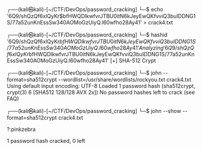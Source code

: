 ┌──(kali㉿kali)-[~/CTF/DevOps/password_cracking]
└─$ echo '$6$Q9/shQzQf6xlQyKr$bfHWQDlkwfvrJTBU0itN6kJeyEwQKfvviQ3buIDDNG1S/77a52unKnEssSw340AOMoGzUiyQ.l60wfho28Ay41' > crack4.txt

┌──(kali㉿kali)-[~/CTF/DevOps/password_cracking]
└─$ hashid '$6$Q9/shQzQf6xlQyKr$bfHWQDlkwfvrJTBU0itN6kJeyEwQKfvviQ3buIDDNG1S/77a52unKnEssSw340AOMoGzUiyQ.l60wfho28Ay41'
Analyzing '$6$Q9/shQzQf6xlQyKr$bfHWQDlkwfvrJTBU0itN6kJeyEwQKfvviQ3buIDDNG1S/77a52unKnEssSw340AOMoGzUiyQ.l60wfho28Ay41'
[+] SHA-512 Crypt 

┌──(kali㉿kali)-[~/CTF/DevOps/password_cracking]
└─$ john --format=sha512crypt --wordlist=/usr/share/wordlists/rockyou.txt crack4.txt
Using default input encoding: UTF-8
Loaded 1 password hash (sha512crypt, crypt(3) $6$ [SHA512 128/128 AVX 2x])
No password hashes left to crack (see FAQ)
                                                                                                                    
┌──(kali㉿kali)-[~/CTF/DevOps/password_cracking]
└─$ john --show --format=sha512crypt crack4.txt                                     

?:pinkzebra

1 password hash cracked, 0 left
